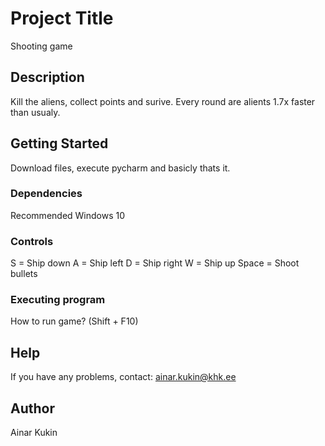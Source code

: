 # Project Title

Shooting game

## Description

Kill the aliens, collect points and surive. Every round are alients 1.7x faster than usualy.


## Getting Started
Download files, execute pycharm and basicly thats it. 

### Dependencies

Recommended Windows 10

### Controls

S = Ship down
A = Ship left
D = Ship right
W = Ship up 
Space = Shoot bullets


### Executing program

How to run game? (Shift + F10)


## Help

If you have any problems, contact: ainar.kukin@khk.ee


## Author

Ainar Kukin

    